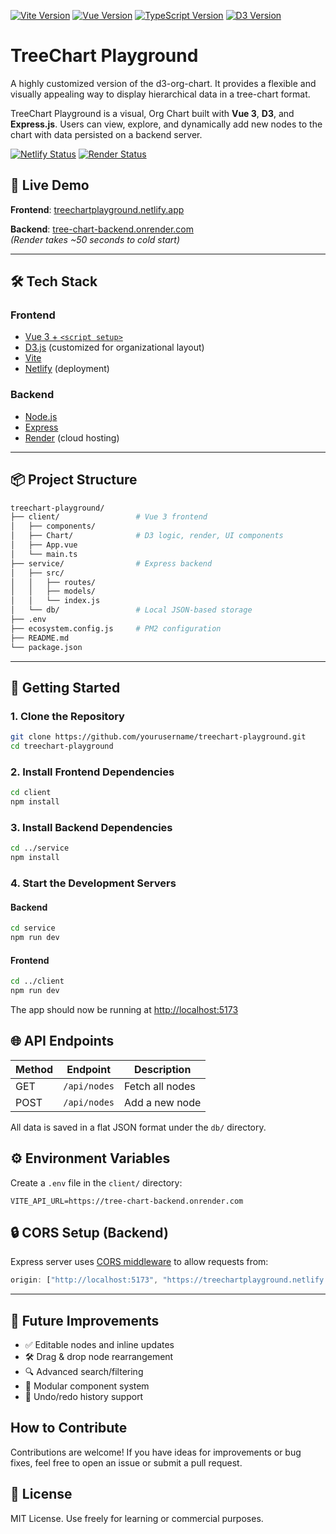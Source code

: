 
[![Vite Version](https://img.shields.io/badge/Vite-4.x-yellow.svg)](https://vitejs.dev)
[![Vue Version](https://img.shields.io/badge/Vue-2.x-brightgreen.svg)](https://vuejs.org/)
[![TypeScript Version](https://img.shields.io/badge/typescript-4.x-blue.svg)](https://www.typescriptlang.org/)
[![D3 Version](https://img.shields.io/badge/D3-6.x-orange.svg)](https://d3js.org/)

# TreeChart Playground
A highly customized version of the d3-org-chart. It provides a flexible and visually appealing way to display hierarchical data in a tree-chart format.

TreeChart Playground is a visual, Org Chart built with **Vue 3**, **D3**, and **Express.js**. Users can view, explore, and dynamically add new nodes to the chart with data persisted on a backend server.

[![Netlify Status](https://api.netlify.com/api/v1/badges/ee1abb85-9b39-42a4-8c7a-63ccbb89c77c/deploy-status)](https://app.netlify.com/projects/treechartplayground/deploys)
[![Render Status](https://render.com/api/websites/tree-chart-backend/status)](https://render.com/deploys/tree-chart-backend)

## 🔗 Live Demo

**Frontend**: [treechartplayground.netlify.app](https://treechartplayground.netlify.app)

**Backend**: [tree-chart-backend.onrender.com](https://tree-chart-backend.onrender.com)  
_(Render takes ~50 seconds to cold start)_

---

## 🛠 Tech Stack

### Frontend
- [Vue 3 + `<script setup>`](https://vuejs.org/)
- [D3.js](https://d3js.org/) (customized for organizational layout)
- [Vite](https://vitejs.dev/)
- [Netlify](https://www.netlify.com/) (deployment)

### Backend
- [Node.js](https://nodejs.org/)
- [Express](https://expressjs.com/)
- [Render](https://render.com/) (cloud hosting)

---

## 📦 Project Structure

```bash
treechart-playground/
├── client/                 # Vue 3 frontend
│   ├── components/
│   ├── Chart/              # D3 logic, render, UI components
│   ├── App.vue
│   └── main.ts
├── service/                # Express backend
│   ├── src/
│   │   ├── routes/
│   │   ├── models/
│   │   └── index.js
│   └── db/                 # Local JSON-based storage
├── .env
├── ecosystem.config.js     # PM2 configuration
├── README.md
└── package.json
````

---

## 🚀 Getting Started

### 1. Clone the Repository

```bash
git clone https://github.com/yourusername/treechart-playground.git
cd treechart-playground
```

### 2. Install Frontend Dependencies

```bash
cd client
npm install
```

### 3. Install Backend Dependencies

```bash
cd ../service
npm install
```

### 4. Start the Development Servers

#### Backend

```bash
cd service
npm run dev
```

#### Frontend

```bash
cd ../client
npm run dev
```

The app should now be running at [http://localhost:5173](http://localhost:5173)


## 🌐 API Endpoints

| Method | Endpoint     | Description     |
| ------ | ------------ | --------------- |
| GET    | `/api/nodes` | Fetch all nodes |
| POST   | `/api/nodes` | Add a new node  |

All data is saved in a flat JSON format under the `db/` directory.


## ⚙️ Environment Variables

Create a `.env` file in the `client/` directory:

```
VITE_API_URL=https://tree-chart-backend.onrender.com
```

## 🔒 CORS Setup (Backend)

Express server uses [CORS middleware](https://www.npmjs.com/package/cors) to allow requests from:

```js
origin: ["http://localhost:5173", "https://treechartplayground.netlify.app"]
```

---

## 🧪 Future Improvements

* ✅ Editable nodes and inline updates
* 🛠 Drag & drop node rearrangement
* 🔍 Advanced search/filtering
* 🧱 Modular component system
* 🧾 Undo/redo history support

## How to Contribute

Contributions are welcome! If you have ideas for improvements or bug fixes, feel free to open an issue or submit a pull request.

## 📄 License

MIT License. Use freely for learning or commercial purposes.
